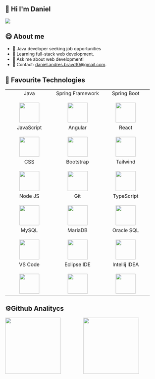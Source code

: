 ## 👋 Hi I'm Daniel
<img src="https://github.com/danielgo98/danielgo98/assets/97679916/528936fd-a95d-43f2-85a7-6cacd10a060f"></img>

## 😋 About me

  - 🔭 Java developer seeking job opportunities
  - 🌱 Learning full-stack web development.
  - 💬 Ask me about web development!
  - 📩 Contact: daniel.andres.bravo10@gmail.com.

## 🚀 Favourite Technologies
<table align="center">
  <tr>
    <td align="center" width="33%">
      <span>Java</span><br><br>
      <img height="64px" src="https://github.com/danielgo98/danielgo98/assets/97679916/f924d1da-c73d-4113-89bf-2228312f0ecf"></img>
    </td>
    <td align="center" width="33%">
      <span>Spring Framework</span><br><br>
      <img height="64px" src="https://github.com/danielgo98/danielgo98/assets/97679916/d37a5676-977d-47f4-aaaa-b4eba1497455"></img>
    </td>
    <td align="center" width="33%">
      <span>Spring Boot</span><br><br>
      <img height="64px" src="https://github.com/danielgo98/danielgo98/assets/97679916/504cbec3-1456-46bc-8b65-91c6b78ddf58"></img>
    </td>
  </tr>
  <tr>
    <td align="center" width="33%">
      <span>JavaScript</span><br><br>
      <img height="64px" src="https://github.com/danielgo98/danielgo98/assets/97679916/30e72aa4-15cf-442b-bc6b-52631e19b65d"></img>
    </td>
    <td align="center" width="33%">
      <span>Angular</span><br><br>
      <img height="64px" src="https://github.com/danielgo98/danielgo98/assets/97679916/ab4662a2-e1bb-41f4-8bfe-8abdf2554be6"></img>
    </td>
    <td align="center" width="33%">
      <span>React</span><br><br>
      <img height="64px" src="https://github.com/danielgo98/danielgo98/assets/97679916/3497266e-eca1-47cc-bdbc-4b2221137d3f"></img>
    </td>
  </tr>
  <tr>
    <td align="center" width="33%">
      <span>CSS</span><br><br>
      <img height="64px" src="https://github.com/danielgo98/danielgo98/assets/97679916/2d127e52-6c7f-4bdd-b464-bd01f392a76b"></img>
    </td>
    <td align="center" width="33%">
      <span>Bootstrap</span><br><br>
      <img height="64px" src="https://github.com/danielgo98/danielgo98/assets/97679916/bba6be6d-702f-43a5-b50b-1dc185e2df57">
    </td>
    <td align="center" width="33%">
      <span>Tailwind</span><br><br>
      <img height="64px" src="https://github.com/danielgo98/danielgo98/assets/97679916/f70940f9-b4f4-4b20-b919-44723386323b">
    </td>
  </tr>
  <tr>
    <td align="center" width="33%">
      <span>Node JS</span><br><br>
      <img height="64px" src="https://github.com/danielgo98/danielgo98/assets/97679916/20bb5917-f0d5-4e03-b62e-52ec9d5b6d56"></img>
    </td>
    <td align="center" width="33%">
      <span>Git</span><br><br>
      <img height="64px" src="https://github.com/danielgo98/danielgo98/assets/97679916/bd025528-3059-4af3-be36-9d8fc02e9b2f">
    </td>
    <td align="center" width="33%">
      <span>TypeScript</span><br><br>
      <img height="64px" src="https://github.com/danielgo98/danielgo98/assets/97679916/f9d2cc81-3f52-4bba-a3e3-37a148d6a6ec">
    </td>
  </tr>
    <tr>
    <td align="center" width="33%">
      <span>MySQL</span><br><br>
      <img height="64px" src="https://github.com/danielgo98/danielgo98/assets/97679916/82e33645-3cef-461e-8329-151ee7b4aca9"></img>
    </td>
    <td align="center" width="33%">
      <span>MariaDB</span><br><br>
      <img height="64px" src="https://cdn.svgporn.com/logos/mariadb-icon.svg">
    </td>
    <td align="center" width="33%">
      <span>Oracle SQL</span><br><br>
      <img height="64px" src="https://github.com/danielgo98/danielgo98/assets/97679916/36da4bbf-78dc-4aa3-bfc3-c03ef76c8a46">
    </td>
  </tr>
  <tr>
    <td align="center" width="33%">
      <span>VS Code</span><br><br>
      <img height="64px" src="https://github.com/danielgo98/danielgo98/assets/97679916/dbc313e7-2ab0-4c1f-b373-55fc6c3483fc"></img>
    </td>
    <td align="center" width="33%">
      <span>Eclipse IDE</span><br><br>
      <img height="64px"  src="https://cdn.svgporn.com/logos/eclipse.svg">
    </td>
    <td align="center" width="33%">
      <span>Intellij IDEA</span><br><br>
      <img height="64px" src="https://github.com/danielgo98/danielgo98/assets/97679916/6cb054e5-64d9-4387-9af2-577d6b99c9c2">
    </td>
  </tr>
</table>

## ⚙️Github Analitycs
<div style="display: flex; width: 100%;">
  <div style="flex: 1; height: 180px;">
    <a href="https://github.com/danielgo98">
      <img height="180em" src="https://github-readme-stats-eight-theta.vercel.app/api?username=danielgo98&show_icons=true&theme=algolia&include_all_commits=true&count_private=true&hide=stars,issues&custom_title=GitHub+Stats"/>
    </a>
  </div>
  <div style="flex: 1; height: 180px;">
    <a href="https://github.com/danielgo98">
      <img height="180em" src="https://github-readme-stats-eight-theta.vercel.app/api/top-langs/?username=danielgo98&layout=compact&langs_count=8&theme=algolia&custom_title=Languages"/>
    </a>
  </div>
</div>




<!-- <img src="https://github.com/danielgo98/danielgo98/assets/97679916/08232c3f-07b5-4a83-9e01-e01c23bc73c5"></img> -->
